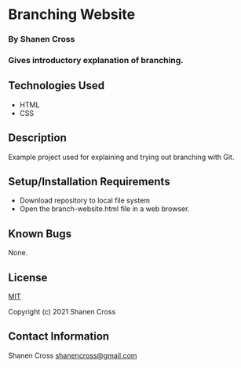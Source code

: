 # Branching Website

### By Shanen Cross

### Gives introductory explanation of branching.

## Technologies Used

* HTML
* CSS

## Description

Example project used for explaining and trying out branching with Git.

## Setup/Installation Requirements

* Download repository to local file system
* Open the branch-website.html file in a web browser.

## Known Bugs

None.

## License

[MIT](https://choosealicense.com/licenses/mit/)

Copyright (c) 2021 Shanen Cross

## Contact Information

Shanen Cross <shanencross@gmail.com>